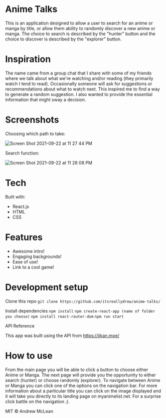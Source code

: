 # Anime Talks

This is an application designed to allow a user to search for an anime or manga by title, or allow them ability to randomly discover a new anime or manga. The choice to search is described by the "hunter" button and the choice to discover is described by the "explorer" button.

# Inspiration

The name came from a group chat that I share with some of my friends where we talk about what we're watching and/or reading (they primarily watch I tend to read). Occasionally someone will ask for suggestions or recommendations about what to watch next. This inspired me to find a way to generate a random suggestion. I also wanted to provide the essential information that might sway a decision.

# Screenshots

Choosing which path to take:

![Screen Shot 2021-09-22 at 11 27 44 PM](https://user-images.githubusercontent.com/88289750/134455410-595a0b11-6f52-41d0-9005-aa8a394ac414.png)

Search function:

![Screen Shot 2021-09-22 at 11 28 08 PM](https://user-images.githubusercontent.com/88289750/134455331-3b84fd1a-d240-4927-afb3-b7d739376ba6.png)

# Tech

Built with:

- React.js
- HTML
- CSS

# Features

- Awesome intro!
- Engaging backgrounds!
- Ease of use!
- Link to a cool game!

# Development setup

Clone this repo
`git clone https://github.com/itsreallydrew/anime-talks/`

Install dependencies
`npm install`
`npm create-react-app (name of folder you choose)`
`npm install react-router-dom`
`npm run start`

API Reference

This app was built using the API from https://jikan.moe/

# How to use

From the main page you will be able to click a button to choose either Anime or Manga.
The next page will provide you the opportunity to either search (hunter) or choose randomly (explorer).
To navigate between Anime or Manga you can click one of the options on the navigation bar.
For more information about a particular title you can click on the image displayed and it will take you directly to its landing page on myanimelist.net.
For a surprise click battle on the navigation ;).

MIT © Andrew McLean

